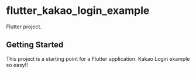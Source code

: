 # flutter_kakao_login_example

 Flutter project.

## Getting Started

This project is a starting point for a Flutter application.
Kakao Login example so easy!!


